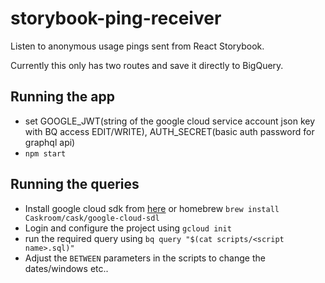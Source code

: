 # storybook-ping-receiver

Listen to anonymous usage pings sent from React Storybook.

Currently this only has two routes and save it directly to BigQuery.

## Running the app
* set GOOGLE\_JWT(string of the google cloud service account json key with BQ access EDIT/WRITE), AUTH\_SECRET(basic auth password for graphql api)
* `npm start`

## Running the queries
* Install google cloud sdk from [here](https://cloud.google.com/sdk/docs/quickstart-mac-os-x) or homebrew `brew install Caskroom/cask/google-cloud-sdl`
* Login and configure the project using `gcloud init`
* run the required query using `bq query "$(cat scripts/<script name>.sql)"`
* Adjust the `BETWEEN` parameters in the scripts to change the dates/windows etc..
